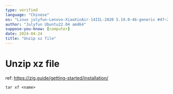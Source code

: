```yaml
---
type: verified
language: "Chinese"
os: "Linux julyfun-Lenovo-XiaoXinAir-14IIL-2020 5.19.0-46-generic #47~22.04.1-Ubuntu SMP PREEMPT_DYNAMIC Wed Jun 21 15:35:31 UTC 2 x86_64 x86_64 x86_64 GNU/Linux"
author: "Julyfun Ubuntu22.04 amd64"
suppose-you-know: [computer]
date: 2024-04-24
title: "Unzip xz file"
---
```


# Unzip xz file

ref: https://zig.guide/getting-started/installation/

```
tar xf <name>
```

